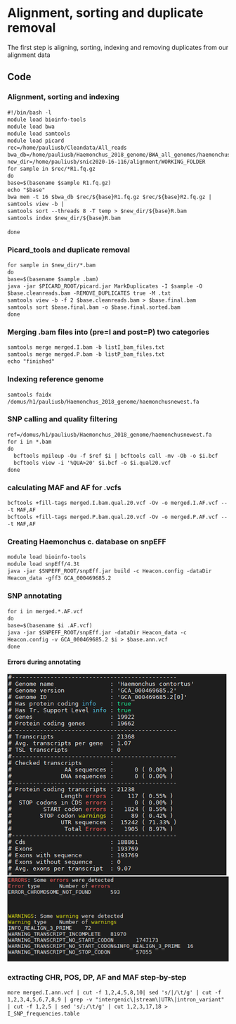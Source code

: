 # Alignment, sorting and duplicate removal
The first step is aligning, sorting, indexing and removing duplicates from our alignment data
## Code
### Alignment, sorting and indexing
``` shell
#!/bin/bash -l
module load bioinfo-tools
module load bwa
module load samtools
module load picard
rec=/home/pauliusb/Cleandata/All_reads
bwa_db=/home/pauliusb/Haemonchus_2018_genome/BWA_all_genomes/haemonchus_cc
new_dir=/home/pauliusb/snic2020-16-116/alignment/WORKING_FOLDER
for sample in $rec/*R1.fq.gz
do
base=$(basename $sample R1.fq.gz)
echo "$base"
bwa mem -t 16 $bwa_db $rec/${base}R1.fq.gz $rec/${base}R2.fq.gz |
samtools view -b |
samtools sort --threads 8 -T temp > $new_dir/${base}R.bam
samtools index $new_dir/${base}R.bam

done
```
### Picard_tools and duplicate removal
```shell
for sample in $new_dir/*.bam
do
base=$(basename $sample .bam)
java -jar $PICARD_ROOT/picard.jar MarkDuplicates -I $sample -O $base.cleanreads.bam -REMOVE_DUPLICATES true -M .txt
samtools view -b -f 2 $base.cleanreads.bam > $base.final.bam
samtools sort $base.final.bam -o $base.final.sorted.bam
done
```
### Merging .bam files into (pre=I and post=P) two categories
``` shell
samtools merge merged.I.bam -b listI_bam_files.txt
samtools merge merged.P.bam -b listP_bam_files.txt
echo "finished"
```
### Indexing reference genome
``` shell
samtools faidx /domus/h1/pauliusb/Haemonchus_2018_genome/haemonchusnewest.fa
```
### SNP calling and quality filtering
``` shell
ref=/domus/h1/pauliusb/Haemonchus_2018_genome/haemonchusnewest.fa
for i in *.bam
do
  bcftools mpileup -Ou -f $ref $i | bcftools call -mv -Ob -o $i.bcf
  bcftools view -i '%QUA>20' $i.bcf -o $i.qual20.vcf
done
```
### calculating MAF and AF for .vcfs
``` shell
bcftools +fill-tags merged.I.bam.qual.20.vcf -Ov -o merged.I.AF.vcf -- -t MAF,AF
bcftools +fill-tags merged.P.bam.qual.20.vcf -Ov -o merged.P.AF.vcf -- -t MAF,AF
```
### Creating Haemonchus c. database on snpEFF
``` shell
module load bioinfo-tools
module load snpEff/4.3t
java -jar $SNPEFF_ROOT/snpEff.jar build -c Heacon.config -dataDir Heacon_data -gff3 GCA_000469685.2
```
### SNP annotating
``` shell
for i in merged.*.AF.vcf
do
base=$(basename $i .AF.vcf)
java -jar $SNPEFF_ROOT/snpEff.jar -dataDir Heacon_data -c Heacon.config -v GCA_000469685.2 $i > $base.ann.vcf
done
```
#### Errors during annotating

![image](erroors.PNG)
![image](errs.PNG)

### extracting CHR, POS, DP, AF and MAF step-by-step
``` shell
more merged.I.ann.vcf | cut -f 1,2,4,5,8,10| sed 's/|/\t/g' | cut -f 1,2,3,4,5,6,7,8,9 | grep -v "intergenic\|stream\|UTR\|intron_variant" | cut -f 1,2,5 | sed 's/;/\t/g' | cut 1,2,3,17,18 > I_SNP_frequencies.table
```

